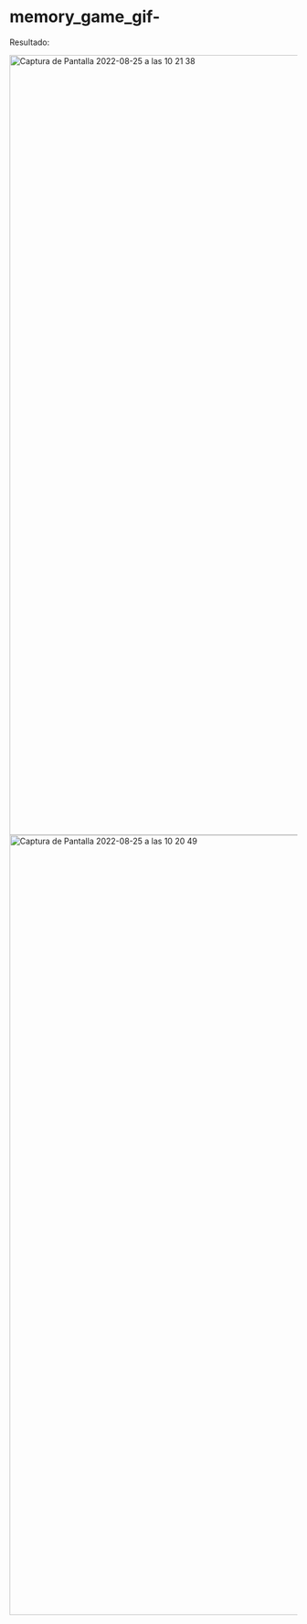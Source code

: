 # memory_game_gif-


Resultado: 

<img width="1364" alt="Captura de Pantalla 2022-08-25 a las 10 21 38" src="https://user-images.githubusercontent.com/108528939/186613900-73de49f2-e288-41ec-a85c-4f457ba4d1ee.png">
<img width="1364" alt="Captura de Pantalla 2022-08-25 a las 10 20 49" src="https://user-images.githubusercontent.com/108528939/186613907-a67aa1a1-7a6c-434c-8af7-9cf19fefff21.png">
